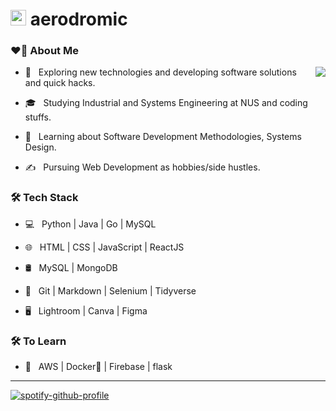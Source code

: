 # <img src="https://media.giphy.com/media/dxn6fRlTIShoeBr69N/giphy.gif" width="25"> aerodromic </h1>

### ❤️‍🔥 About Me

<img align='right' src="https://i.pinimg.com/originals/e4/26/70/e426702edf874b181aced1e2fa5c6cde.gif">

- 🤔 &nbsp; Exploring new technologies and developing software solutions and quick hacks.

- 🎓 &nbsp; Studying Industrial and Systems Engineering at NUS and coding stuffs.

- 🌱 &nbsp; Learning about Software Development Methodologies, Systems Design.

- ✍️ &nbsp; Pursuing Web Development as hobbies/side hustles.



### 🛠 Tech Stack

- 💻 &nbsp; Python | Java | Go | MySQL

- 🌐 &nbsp; HTML | CSS | JavaScript | ReactJS

- 🛢 &nbsp; MySQL | MongoDB

- 🔧 &nbsp; Git | Markdown | Selenium | Tidyverse

- 🖥 &nbsp; Lightroom | Canva | Figma

### 🛠 To Learn

- 🔧 &nbsp; AWS | Docker🐳 | Firebase | flask

<hr>

[![spotify-github-profile](https://spotify-github-profile.vercel.app/api/view?uid=2152bpf2j53hr2l4hj3ll7zyi&cover_image=true&theme=default&bar_color_cover=true)](https://spotify-github-profile.vercel.app/api/view?uid=2152bpf2j53hr2l4hj3ll7zyi&redirect=true)
